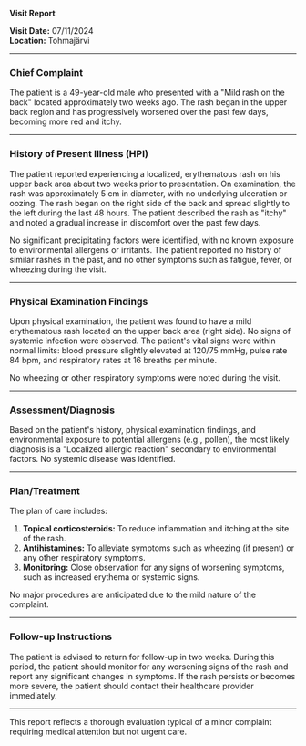 

**Visit Report**

**Visit Date:** 07/11/2024  
**Location:** Tohmajärvi  

---

### **Chief Complaint**
The patient is a 49-year-old male who presented with a "Mild rash on the back" located approximately two weeks ago. The rash began in the upper back region and has progressively worsened over the past few days, becoming more red and itchy.

---

### **History of Present Illness (HPI)**
The patient reported experiencing a localized, erythematous rash on his upper back area about two weeks prior to presentation. On examination, the rash was approximately 5 cm in diameter, with no underlying ulceration or oozing. The rash began on the right side of the back and spread slightly to the left during the last 48 hours. The patient described the rash as "itchy" and noted a gradual increase in discomfort over the past few days.

No significant precipitating factors were identified, with no known exposure to environmental allergens or irritants. The patient reported no history of similar rashes in the past, and no other symptoms such as fatigue, fever, or wheezing during the visit.

---

### **Physical Examination Findings**
Upon physical examination, the patient was found to have a mild erythematous rash located on the upper back area (right side). No signs of systemic infection were observed. The patient's vital signs were within normal limits: blood pressure slightly elevated at 120/75 mmHg, pulse rate 84 bpm, and respiratory rates at 16 breaths per minute.

No wheezing or other respiratory symptoms were noted during the visit.

---

### **Assessment/Diagnosis**
Based on the patient's history, physical examination findings, and environmental exposure to potential allergens (e.g., pollen), the most likely diagnosis is a "Localized allergic reaction" secondary to environmental factors. No systemic disease was identified.

---

### **Plan/Treatment**
The plan of care includes:
1. **Topical corticosteroids:** To reduce inflammation and itching at the site of the rash.
2. **Antihistamines:** To alleviate symptoms such as wheezing (if present) or any other respiratory symptoms.
3. **Monitoring:** Close observation for any signs of worsening symptoms, such as increased erythema or systemic signs.

No major procedures are anticipated due to the mild nature of the complaint.

---

### **Follow-up Instructions**
The patient is advised to return for follow-up in two weeks. During this period, the patient should monitor for any worsening signs of the rash and report any significant changes in symptoms. If the rash persists or becomes more severe, the patient should contact their healthcare provider immediately.

---

This report reflects a thorough evaluation typical of a minor complaint requiring medical attention but not urgent care.
